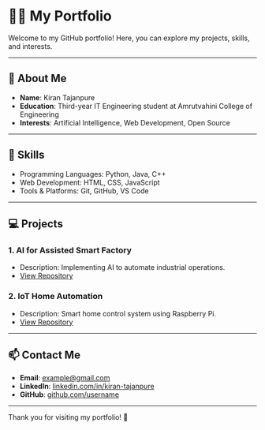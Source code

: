 # 👩‍💻 My Portfolio

Welcome to my GitHub portfolio! Here, you can explore my projects, skills, and interests.

---

## 🌟 About Me

- **Name**: Kiran Tajanpure  
- **Education**: Third-year IT Engineering student at Amrutvahini College of Engineering  
- **Interests**: Artificial Intelligence, Web Development, Open Source  

---

## 🚀 Skills

- Programming Languages: Python, Java, C++  
- Web Development: HTML, CSS, JavaScript  
- Tools & Platforms: Git, GitHub, VS Code  

---

## 💻 Projects

### 1. **AI for Assisted Smart Factory**
- Description: Implementing AI to automate industrial operations.
- [View Repository](#)  

### 2. **IoT Home Automation**
- Description: Smart home control system using Raspberry Pi.  
- [View Repository](#)

---

## 📫 Contact Me

- **Email**: [example@gmail.com](mailto:example@gmail.com)  
- **LinkedIn**: [linkedin.com/in/kiran-tajanpure](#)  
- **GitHub**: [github.com/username](#)

---

Thank you for visiting my portfolio! 🌟  
